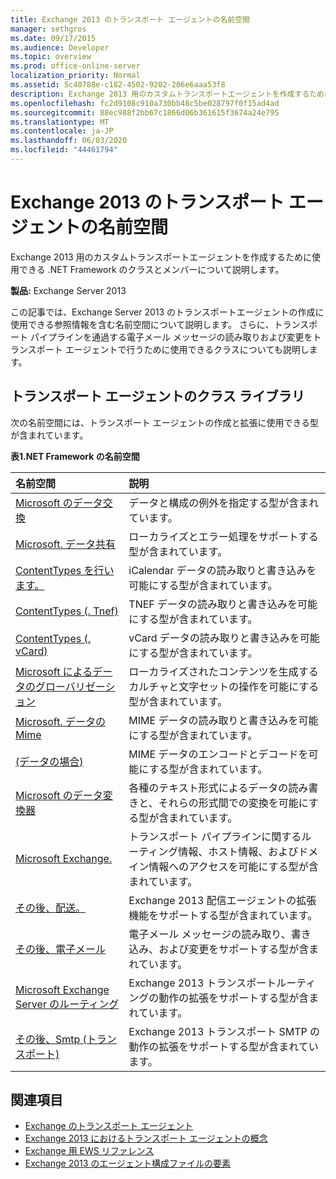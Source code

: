```yaml
---
title: Exchange 2013 のトランスポート エージェントの名前空間
manager: sethgros
ms.date: 09/17/2015
ms.audience: Developer
ms.topic: overview
ms.prod: office-online-server
localization_priority: Normal
ms.assetid: 5c40788e-c182-4502-9202-206e6aaa53f8
description: Exchange 2013 用のカスタムトランスポートエージェントを作成するために使用できる .NET Framework のクラスとメンバーについて説明します。
ms.openlocfilehash: fc2d9108c910a730bb48c5be028797f0f15ad4ad
ms.sourcegitcommit: 88ec988f2bb67c1866d06b361615f3674a24e795
ms.translationtype: MT
ms.contentlocale: ja-JP
ms.lasthandoff: 06/03/2020
ms.locfileid: "44461794"
---
```

# <a name="transport-agent-namespaces-in-exchange-2013"></a>Exchange 2013 のトランスポート エージェントの名前空間

Exchange 2013 用のカスタムトランスポートエージェントを作成するために使用できる .NET Framework のクラスとメンバーについて説明します。
  
**製品:** Exchange Server 2013 
  
この記事では、Exchange Server 2013 のトランスポートエージェントの作成に使用できる参照情報を含む名前空間について説明します。 さらに、トランスポート パイプラインを通過する電子メール メッセージの読み取りおよび変更をトランスポート エージェントで行うために使用できるクラスについても説明します。
  
## <a name="transport-agent-class-library"></a>トランスポート エージェントのクラス ライブラリ

次の名前空間には、トランスポート エージェントの作成と拡張に使用できる型が含まれています。

**表1.NET Framework の名前空間**

|**名前空間**|**説明**|
|:-----|:-----|
|[Microsoft のデータ交換](https://msdn.microsoft.com/library/Microsoft.Exchange.Data.aspx) <br/> |データと構成の例外を指定する型が含まれています。  <br/> |
|[Microsoft. データ共有](https://msdn.microsoft.com/library/Microsoft.Exchange.Data.Common.aspx) <br/> |ローカライズとエラー処理をサポートする型が含まれています。  <br/> |
|[ContentTypes を行います。](https://msdn.microsoft.com/library/Microsoft.Exchange.Data.ContentTypes.iCalendar.aspx) <br/> |iCalendar データの読み取りと書き込みを可能にする型が含まれています。  <br/> |
|[ContentTypes (. Tnef)](https://msdn.microsoft.com/library/Microsoft.Exchange.Data.ContentTypes.Tnef.aspx) <br/> |TNEF データの読み取りと書き込みを可能にする型が含まれています。  <br/> |
|[ContentTypes (. vCard)](https://msdn.microsoft.com/library/Microsoft.Exchange.Data.ContentTypes.vCard.aspx) <br/> |vCard データの読み取りと書き込みを可能にする型が含まれています。  <br/> |
|[Microsoft によるデータのグローバリゼーション](https://msdn.microsoft.com/library/Microsoft.Exchange.Data.Globalization.aspx) <br/> |ローカライズされたコンテンツを生成するカルチャと文字セットの操作を可能にする型が含まれています。  <br/> |
|[Microsoft. データの Mime](https://msdn.microsoft.com/library/Microsoft.Exchange.Data.Mime.aspx) <br/> |MIME データの読み取りと書き込みを可能にする型が含まれています。  <br/> |
|[(データの場合)](https://msdn.microsoft.com/library/Microsoft.Exchange.Data.Mime.Encoders.aspx) <br/> |MIME データのエンコードとデコードを可能にする型が含まれています。  <br/> |
|[Microsoft のデータ変換器](https://msdn.microsoft.com/library/Microsoft.Exchange.Data.TextConverters.aspx) <br/> |各種のテキスト形式によるデータの読み書きと、それらの形式間での変換を可能にする型が含まれています。  <br/> |
|[Microsoft Exchange.](https://msdn.microsoft.com/library/Microsoft.Exchange.Data.Transport.aspx) <br/> |トランスポート パイプラインに関するルーティング情報、ホスト情報、およびドメイン情報へのアクセスを可能にする型が含まれています。  <br/> |
|[その後、配送。](https://msdn.microsoft.com/library/Microsoft.Exchange.Data.Transport.Delivery.aspx) <br/> |Exchange 2013 配信エージェントの拡張機能をサポートする型が含まれています。  <br/> |
|[その後、電子メール](https://msdn.microsoft.com/library/Microsoft.Exchange.Data.Transport.Email.aspx) <br/> |電子メール メッセージの読み取り、書き込み、および変更をサポートする型が含まれています。  <br/> |
|[Microsoft Exchange Server のルーティング](https://msdn.microsoft.com/library/Microsoft.Exchange.Data.Transport.Routing.aspx) <br/> |Exchange 2013 トランスポートルーティングの動作の拡張をサポートする型が含まれています。  <br/> |
|[その後、Smtp (トランスポート)](https://msdn.microsoft.com/library/Microsoft.Exchange.Data.Transport.Smtp.aspx) <br/> |Exchange 2013 トランスポート SMTP の動作の拡張をサポートする型が含まれています。  <br/> |
   
## <a name="see-also"></a>関連項目

- [Exchange のトランスポート エージェント](transport-agents-in-exchange-2013.md)   
- [Exchange 2013 におけるトランスポート エージェントの概念](transport-agent-concepts-in-exchange-2013.md) 
- 
  [Exchange 用 EWS リファレンス](https://msdn.microsoft.com/library/6eddd052-f59f-45b4-b846-7e53d4d7eb16%28Office.15%29.aspx)
- [Exchange 2013 のエージェント構成ファイルの要素](agents-configuration-file-elements-for-exchange-2013.md)
    

